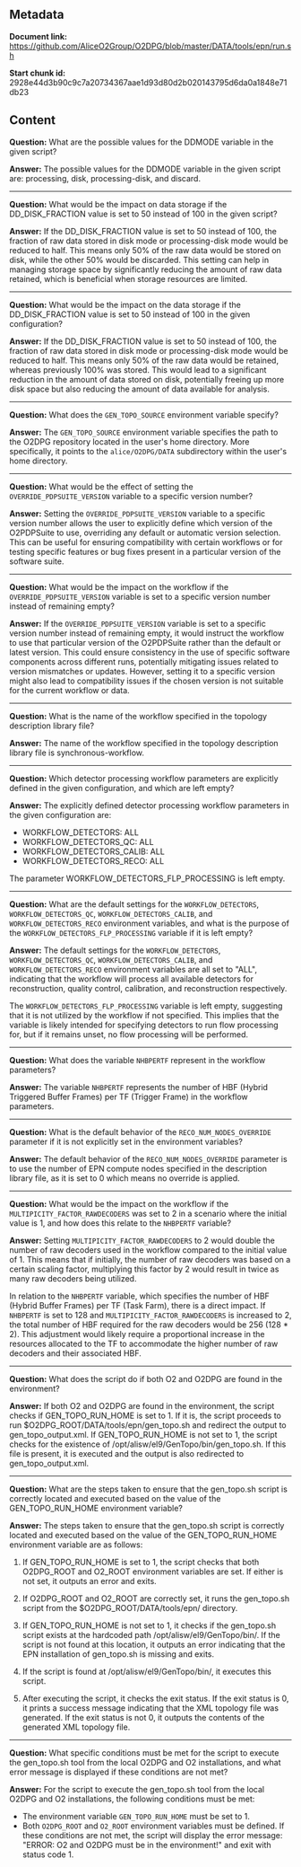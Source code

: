 ## Metadata

**Document link:** https://github.com/AliceO2Group/O2DPG/blob/master/DATA/tools/epn/run.sh

**Start chunk id:** 2928e44d3b90c9c7a20734367aae1d93d80d2b020143795d6da0a1848e71db23

## Content

**Question:** What are the possible values for the DDMODE variable in the given script?

**Answer:** The possible values for the DDMODE variable in the given script are: processing, disk, processing-disk, and discard.

---

**Question:** What would be the impact on data storage if the DD_DISK_FRACTION value is set to 50 instead of 100 in the given script?

**Answer:** If the DD_DISK_FRACTION value is set to 50 instead of 100, the fraction of raw data stored in disk mode or processing-disk mode would be reduced to half. This means only 50% of the raw data would be stored on disk, while the other 50% would be discarded. This setting can help in managing storage space by significantly reducing the amount of raw data retained, which is beneficial when storage resources are limited.

---

**Question:** What would be the impact on the data storage if the DD_DISK_FRACTION value is set to 50 instead of 100 in the given configuration?

**Answer:** If the DD_DISK_FRACTION value is set to 50 instead of 100, the fraction of raw data stored in disk mode or processing-disk mode would be reduced to half. This means only 50% of the raw data would be retained, whereas previously 100% was stored. This would lead to a significant reduction in the amount of data stored on disk, potentially freeing up more disk space but also reducing the amount of data available for analysis.

---

**Question:** What does the `GEN_TOPO_SOURCE` environment variable specify?

**Answer:** The `GEN_TOPO_SOURCE` environment variable specifies the path to the O2DPG repository located in the user's home directory. More specifically, it points to the `alice/O2DPG/DATA` subdirectory within the user's home directory.

---

**Question:** What would be the effect of setting the `OVERRIDE_PDPSUITE_VERSION` variable to a specific version number?

**Answer:** Setting the `OVERRIDE_PDPSUITE_VERSION` variable to a specific version number allows the user to explicitly define which version of the O2PDPSuite to use, overriding any default or automatic version selection. This can be useful for ensuring compatibility with certain workflows or for testing specific features or bug fixes present in a particular version of the software suite.

---

**Question:** What would be the impact on the workflow if the `OVERRIDE_PDPSUITE_VERSION` variable is set to a specific version number instead of remaining empty?

**Answer:** If the `OVERRIDE_PDPSUITE_VERSION` variable is set to a specific version number instead of remaining empty, it would instruct the workflow to use that particular version of the O2PDPSuite rather than the default or latest version. This could ensure consistency in the use of specific software components across different runs, potentially mitigating issues related to version mismatches or updates. However, setting it to a specific version might also lead to compatibility issues if the chosen version is not suitable for the current workflow or data.

---

**Question:** What is the name of the workflow specified in the topology description library file?

**Answer:** The name of the workflow specified in the topology description library file is synchronous-workflow.

---

**Question:** Which detector processing workflow parameters are explicitly defined in the given configuration, and which are left empty?

**Answer:** The explicitly defined detector processing workflow parameters in the given configuration are:

- WORKFLOW_DETECTORS: ALL
- WORKFLOW_DETECTORS_QC: ALL
- WORKFLOW_DETECTORS_CALIB: ALL
- WORKFLOW_DETECTORS_RECO: ALL

The parameter WORKFLOW_DETECTORS_FLP_PROCESSING is left empty.

---

**Question:** What are the default settings for the `WORKFLOW_DETECTORS`, `WORKFLOW_DETECTORS_QC`, `WORKFLOW_DETECTORS_CALIB`, and `WORKFLOW_DETECTORS_RECO` environment variables, and what is the purpose of the `WORKFLOW_DETECTORS_FLP_PROCESSING` variable if it is left empty?

**Answer:** The default settings for the `WORKFLOW_DETECTORS`, `WORKFLOW_DETECTORS_QC`, `WORKFLOW_DETECTORS_CALIB`, and `WORKFLOW_DETECTORS_RECO` environment variables are all set to "ALL", indicating that the workflow will process all available detectors for reconstruction, quality control, calibration, and reconstruction respectively.

The `WORKFLOW_DETECTORS_FLP_PROCESSING` variable is left empty, suggesting that it is not utilized by the workflow if not specified. This implies that the variable is likely intended for specifying detectors to run flow processing for, but if it remains unset, no flow processing will be performed.

---

**Question:** What does the variable `NHBPERTF` represent in the workflow parameters?

**Answer:** The variable `NHBPERTF` represents the number of HBF (Hybrid Triggered Buffer Frames) per TF (Trigger Frame) in the workflow parameters.

---

**Question:** What is the default behavior of the `RECO_NUM_NODES_OVERRIDE` parameter if it is not explicitly set in the environment variables?

**Answer:** The default behavior of the `RECO_NUM_NODES_OVERRIDE` parameter is to use the number of EPN compute nodes specified in the description library file, as it is set to 0 which means no override is applied.

---

**Question:** What would be the impact on the workflow if the `MULTIPICITY_FACTOR_RAWDECODERS` was set to 2 in a scenario where the initial value is 1, and how does this relate to the `NHBPERTF` variable?

**Answer:** Setting `MULTIPICITY_FACTOR_RAWDECODERS` to 2 would double the number of raw decoders used in the workflow compared to the initial value of 1. This means that if initially, the number of raw decoders was based on a certain scaling factor, multiplying this factor by 2 would result in twice as many raw decoders being utilized.

In relation to the `NHBPERTF` variable, which specifies the number of HBF (Hybrid Buffer Frames) per TF (Task Farm), there is a direct impact. If `NHBPERTF` is set to 128 and `MULTIPICITY_FACTOR_RAWDECODERS` is increased to 2, the total number of HBF required for the raw decoders would be 256 (128 * 2). This adjustment would likely require a proportional increase in the resources allocated to the TF to accommodate the higher number of raw decoders and their associated HBF.

---

**Question:** What does the script do if both O2 and O2DPG are found in the environment?

**Answer:** If both O2 and O2DPG are found in the environment, the script checks if GEN_TOPO_RUN_HOME is set to 1. If it is, the script proceeds to run $O2DPG_ROOT/DATA/tools/epn/gen_topo.sh and redirect the output to gen_topo_output.xml. If GEN_TOPO_RUN_HOME is not set to 1, the script checks for the existence of /opt/alisw/el9/GenTopo/bin/gen_topo.sh. If this file is present, it is executed and the output is also redirected to gen_topo_output.xml.

---

**Question:** What are the steps taken to ensure that the gen_topo.sh script is correctly located and executed based on the value of the GEN_TOPO_RUN_HOME environment variable?

**Answer:** The steps taken to ensure that the gen_topo.sh script is correctly located and executed based on the value of the GEN_TOPO_RUN_HOME environment variable are as follows:

1. If GEN_TOPO_RUN_HOME is set to 1, the script checks that both O2DPG_ROOT and O2_ROOT environment variables are set. If either is not set, it outputs an error and exits.

2. If O2DPG_ROOT and O2_ROOT are correctly set, it runs the gen_topo.sh script from the $O2DPG_ROOT/DATA/tools/epn/ directory.

3. If GEN_TOPO_RUN_HOME is not set to 1, it checks if the gen_topo.sh script exists at the hardcoded path /opt/alisw/el9/GenTopo/bin/. If the script is not found at this location, it outputs an error indicating that the EPN installation of gen_topo.sh is missing and exits.

4. If the script is found at /opt/alisw/el9/GenTopo/bin/, it executes this script.

5. After executing the script, it checks the exit status. If the exit status is 0, it prints a success message indicating that the XML topology file was generated. If the exit status is not 0, it outputs the contents of the generated XML topology file.

---

**Question:** What specific conditions must be met for the script to execute the gen_topo.sh tool from the local O2DPG and O2 installations, and what error message is displayed if these conditions are not met?

**Answer:** For the script to execute the gen_topo.sh tool from the local O2DPG and O2 installations, the following conditions must be met:
- The environment variable `GEN_TOPO_RUN_HOME` must be set to 1.
- Both `O2DPG_ROOT` and `O2_ROOT` environment variables must be defined.
If these conditions are not met, the script will display the error message: "ERROR: O2 and O2DPG must be in the environment!" and exit with status code 1.